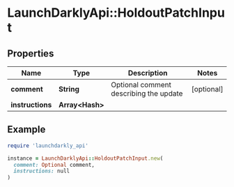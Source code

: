 # LaunchDarklyApi::HoldoutPatchInput

## Properties

| Name | Type | Description | Notes |
| ---- | ---- | ----------- | ----- |
| **comment** | **String** | Optional comment describing the update | [optional] |
| **instructions** | **Array&lt;Hash&gt;** |  |  |

## Example

```ruby
require 'launchdarkly_api'

instance = LaunchDarklyApi::HoldoutPatchInput.new(
  comment: Optional comment,
  instructions: null
)
```

